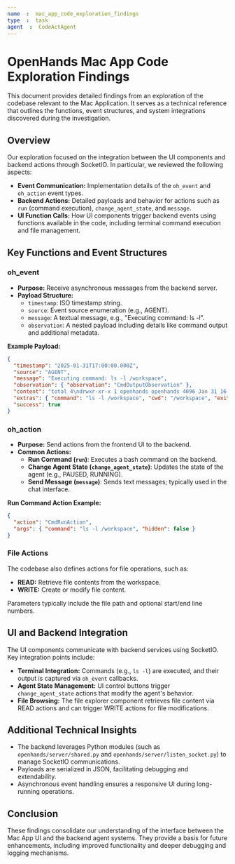 ```yaml
---
name  :  mac_app_code_exploration_findings
type  :  task
agent  :  CodeActAgent
---
```


# OpenHands Mac App Code Exploration Findings

This document provides detailed findings from an exploration of the codebase relevant to the Mac Application. It serves as a technical reference that outlines the functions, event structures, and system integrations discovered during the investigation.

## Overview

Our exploration focused on the integration between the UI components and backend actions through SocketIO. In particular, we reviewed the following aspects:

- **Event Communication:** Implementation details of the `oh_event` and `oh_action` event types.
- **Backend Actions:** Detailed payloads and behavior for actions such as `run` (command execution), `change_agent_state`, and `message`.
- **UI Function Calls:** How UI components trigger backend events using functions available in the code, including terminal command execution and file management.

## Key Functions and Event Structures

### oh_event

- **Purpose:** Receive asynchronous messages from the backend server.
- **Payload Structure:**
  - `timestamp`: ISO timestamp string.
  - `source`: Event source enumeration (e.g., AGENT).
  - `message`: A textual message, e.g., "Executing command: ls -l".
  - `observation`: A nested payload including details like command output and additional metadata.

**Example Payload:**

```json
{
  "timestamp": "2025-01-31T17:00:00.000Z",
  "source": "AGENT",
  "message": "Executing command: ls -l /workspace",
  "observation": { "observation": "CmdOutputObservation" },
  "content": "total 4\ndrwxr-xr-x 1 openhands openhands 4096 Jan 31 16:00 workspace",
  "extras": { "command": "ls -l /workspace", "cwd": "/workspace", "exit_code": 0 },
  "success": true
}
```

### oh_action

- **Purpose:** Send actions from the frontend UI to the backend.
- **Common Actions:**
  - **Run Command (`run`)**: Executes a bash command on the backend.
  - **Change Agent State (`change_agent_state`)**: Updates the state of the agent (e.g., PAUSED, RUNNING).
  - **Send Message (`message`)**: Sends text messages; typically used in the chat interface.

**Run Command Action Example:**

```json
{
  "action": "CmdRunAction",
  "args": { "command": "ls -l /workspace", "hidden": false }
}
```

### File Actions

The codebase also defines actions for file operations, such as:

- **READ:** Retrieve file contents from the workspace.
- **WRITE:** Create or modify file content.

Parameters typically include the file path and optional start/end line numbers.

## UI and Backend Integration

The UI components communicate with backend services using SocketIO. Key integration points include:

- **Terminal Integration:** Commands (e.g., `ls -l`) are executed, and their output is captured via `oh_event` callbacks.
- **Agent State Management:** UI control buttons trigger `change_agent_state` actions that modify the agent's behavior.
- **File Browsing:** The file explorer component retrieves file content via READ actions and can trigger WRITE actions for file modifications.

## Additional Technical Insights

- The backend leverages Python modules (such as `openhands/server/shared.py` and `openhands/server/listen_socket.py`) to manage SocketIO communications.
- Payloads are serialized in JSON, facilitating debugging and extendability.
- Asynchronous event handling ensures a responsive UI during long-running operations.

## Conclusion

These findings consolidate our understanding of the interface between the Mac App UI and the backend agent systems. They provide a basis for future enhancements, including improved functionality and deeper debugging and logging mechanisms.
